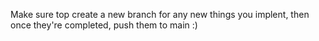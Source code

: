 Make sure top create a new branch for any new things you implent, then once they're completed, push them to main :)
